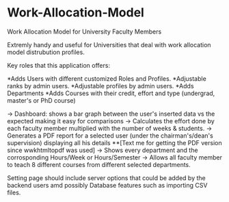 # Work-Allocation-Model
Work Allocation Model for University Faculty Members 

Extremly handy and useful for Universities that deal with work allocation model distrubution profiles.

Key roles that this application offers:

*Adds Users with different customized Roles and Profiles.
*Adjustable ranks by admin users.
*Adjustable profiles by admin users.
*Adds Departments 
*Adds Courses with their credit, effort and type (undergrad, master's or PhD course)

-> Dashboard: shows a bar graph between the user's inserted data vs the expected making it easy for comparisons
-> Calculates the effort done by each faculty member multiplied with the number of weeks & students.
-> Generates a PDF report for a selected user (under the chairman's/dean's supervision) displaying all his details
    **[Text me for getting the PDF version since wwkhtmltopdf was used]
-> Shows every department and the corrosponding Hours/Week or Hours/Semester
-> Allows all faculty member to teach 8 different courses from different selected departments.

Setting page should include server options that could be added by the backend users amd possibly Database features such as importing CSV files.
